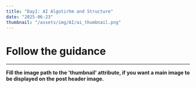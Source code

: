 ```yaml
---
title: "Day1: AI Algotirhm and Structure"
date: "2025-06-23"
thumbnail: "/assets/img/AI/ai_thumbnail.png"
---
```


# Follow the guidance
---

**Fill the image path to the 'thumbnail' attribute, if you want a main image to be displayed on the post header image.**
